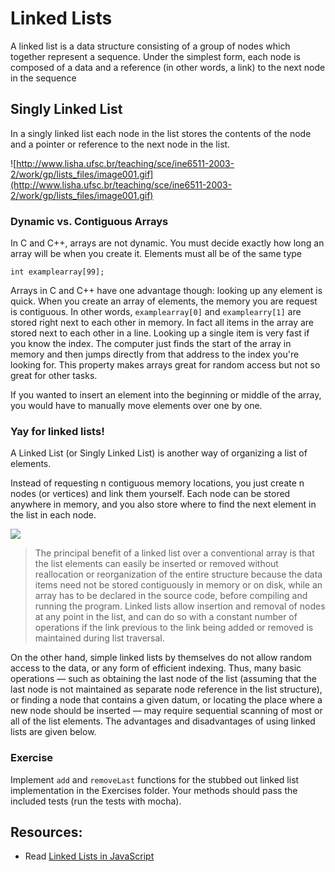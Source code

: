 # Linked Lists

A linked list is a data structure consisting of a group of nodes which together represent a sequence. Under the simplest form, each node is composed of a data and a reference (in other words, a link) to the next node in the sequence

## Singly Linked List

In a singly linked list each node in the list stores the contents of the node and a pointer or reference to the next node in the list.

![http://www.lisha.ufsc.br/teaching/sce/ine6511-2003-2/work/gp/lists_files/image001.gif](http://www.lisha.ufsc.br/teaching/sce/ine6511-2003-2/work/gp/lists_files/image001.gif)

### Dynamic vs. Contiguous Arrays
In C and C++, arrays are not dynamic.  You must decide exactly how long an array will be when you create it. Elements must all be of the same type

`int examplearray[99];`

Arrays in C and C++ have one advantage though: looking up any element is quick.  When you create an array of elements, the memory you are request is contiguous.  In other words, `examplearray[0]` and `examplearry[1]` are stored right next to each other in memory.  In fact all items in the array are stored next to each other in a line.  Looking up a single item is very fast if you know the index.  The computer just finds the start of the array in memory and then jumps directly from that address to the index you're looking for.  This property makes arrays great for random access but not so great for other tasks.

If you wanted to insert an element into the beginning or middle of the array, you would have to manually move elements over one by one.

### Yay for linked lists!
A Linked List (or Singly Linked List) is another way of organizing a list of elements.

Instead of requesting n contiguous memory locations, you just create n nodes (or vertices) and link them yourself. Each node can be stored anywhere in memory, and you also store where to find the next element in the list in each node.

![](http://geeksforgeeks.org/wp-content/uploads/2009/09/SortedLinked-List.gif)

> The principal benefit of a linked list over a conventional array is that the list elements can easily be inserted or removed without reallocation or reorganization of the entire structure because the data items need not be stored contiguously in memory or on disk, while an array has to be declared in the source code, before compiling and running the program. Linked lists allow insertion and removal of nodes at any point in the list, and can do so with a constant number of operations if the link previous to the link being added or removed is maintained during list traversal.

On the other hand, simple linked lists by themselves do not allow random access to the data, or any form of efficient indexing. Thus, many basic operations — such as obtaining the last node of the list (assuming that the last node is not maintained as separate node reference in the list structure), or finding a node that contains a given datum, or locating the place where a new node should be inserted — may require sequential scanning of most or all of the list elements. The advantages and disadvantages of using linked lists are given below.

### Exercise

Implement `add` and `removeLast` functions for the stubbed out linked list implementation in the Exercises folder. Your methods should pass the included tests (run the tests with mocha).

## Resources:

* Read [Linked Lists in JavaScript](http://www.nczonline.net/blog/2009/04/13/computer-science-in-javascript-linked-list/)
